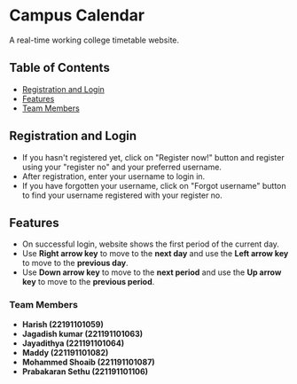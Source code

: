 # Campus Calendar
A real-time working college timetable website.
## Table of Contents
- [Registration and Login](#registration-and-login)
- [Features](#features)
- [Team Members](#team-members)
  
## Registration and Login

- If you hasn't registered yet, click on "Register now!" button and register using your "register no" and your preferred username.
- After registration, enter your username to login in.
- If you have forgotten your username, click on "Forgot username" button to find your username registered with your register no.
## Features
- On successful login, website shows the first period of the current day.
- Use **Right arrow key** to move to the **next day** and use the **Left arrow key** to move to the **previous day**.
- Use **Down arrow key** to move to the **next period** and use the **Up arrow key** to move to the **previous period**. 

### Team Members
 - **Harish (22191101059)**
  - **Jagadish kumar (221191101063)**
  - **Jayadithya (221191101064)**
  - **Maddy (221191101082)**
  - **Mohammed Shoaib (221191101087)**
  - **Prabakaran Sethu (221191101106)**
